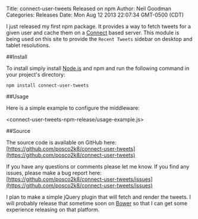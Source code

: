 Title: connect-user-tweets Released on npm
Author: Neil Goodman
Categories: Releases
Date: Mon Aug 12 2013 22:07:34 GMT-0500 (CDT)

I just released my first npm package. It provides a way to fetch tweets for a given user and cache them on a [Connect](http://www.senchalabs.org/connect/) based server. This module is being used on this site to provide the `Recent Tweets` sidebar on desktop and tablet resolutions.

##Install

To install simply install [Node.js](http://nodejs.org/) and npm and run the following command in your project's directory:

`npm install connect-user-tweets`

##Usage

Here is a simple example to configure the middleware:

<connect-user-tweets-npm-release/usage-example.js>

##Source

The source code is available on GitHub here: [https://github.com/posco2k8/connect-user-tweets](https://github.com/posco2k8/connect-user-tweets)

If you have any questions or comments please let me know. If you find any issues, please make a bug report here: [https://github.com/posco2k8/connect-user-tweets/issues](https://github.com/posco2k8/connect-user-tweets/issues)

I plan to make a simple jQuery plugin that will fetch and render the tweets. I will probably release that sometime soon on [Bower](http://bower.io/) so that I can get some experience releasing on that platform.